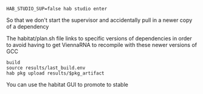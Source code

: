 `HAB_STUDIO_SUP=false hab studio enter`

So that we don't start the supervisor and
accidentally pull in a newer copy of a dependency

The habitat/plan.sh file links to specific versions
of dependencies in order to avoid having to get 
ViennaRNA to recompile with these newer versions
of GCC

```
build
source results/last_build.env
hab pkg upload results/$pkg_artifact
```

You can use the habitat GUI to promote to stable


